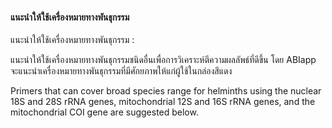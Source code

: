 #### แนะนำให้ใช้เครื่องหมายทางพันธุกรรม

แนะนำให้ใช้เครื่องหมายทางพันธุกรรม :

แนะนำให้ใช้เครื่องหมายทางพันธุกรรมชนิดอื่นเพื่อการวิเคราะห์ตีความผลลัพธ์ที่ดีขึ้น โดย ABIapp จะแนะนำเครื่องหมายทางพันธุกรรมที่มีศักยภาพให้แก่ผู้ใช้ในกล่องสีแดง

Primers that can cover broad species range for helminths using the nuclear 18S and 28S rRNA genes, mitochondrial 12S and 16S rRNA genes, and the mitochondrial COI gene are suggested below.